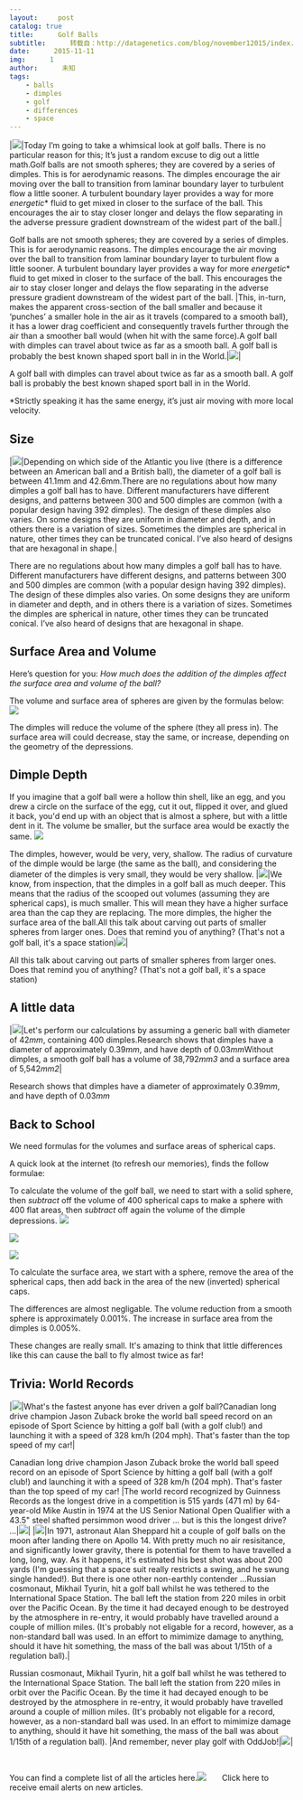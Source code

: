 ```yaml
---
layout:     post
catalog: true
title:      Golf Balls
subtitle:      转载自：http://datagenetics.com/blog/november12015/index.html
date:      2015-11-11
img:      1
author:      未知
tags:
    - balls
    - dimples
    - golf
    - differences
    - space
---
```

|![](http://datagenetics.com/blog/november12015/tit.png)|Today I’m going to take a whimsical look at golf balls. There is no particular reason for this; It’s just a random excuse to dig out a little math.Golf balls are not smooth spheres; they are covered by a series of dimples. This is for aerodynamic reasons. The dimples encourage the air moving over the ball to transition from laminar boundary layer to turbulent flow a little sooner. A turbulent boundary layer provides a way for more *energetic** fluid to get mixed in closer to the surface of the ball. This encourages the air to stay closer longer and delays the flow separating in the adverse pressure gradient downstream of the widest part of the ball.|

Golf balls are not smooth spheres; they are covered by a series of dimples. This is for aerodynamic reasons. The dimples encourage the air moving over the ball to transition from laminar boundary layer to turbulent flow a little sooner. A turbulent boundary layer provides a way for more *energetic** fluid to get mixed in closer to the surface of the ball. This encourages the air to stay closer longer and delays the flow separating in the adverse pressure gradient downstream of the widest part of the ball.
|This, in-turn, makes the apparent cross-section of the ball smaller and because it ‘punches’ a smaller hole in the air as it travels (compared to a smooth ball), it has a lower drag coefficient and consequently travels further through the air than a smoother ball would (when hit with the same force).A golf ball with dimples can travel about twice as far as a smooth ball. A golf ball is probably the best known shaped sport ball in in the World.|![](http://datagenetics.com/blog/november12015/b.png)|

A golf ball with dimples can travel about twice as far as a smooth ball. A golf ball is probably the best known shaped sport ball in in the World.

*Strictly speaking it has the same energy, it’s just air moving with more local velocity.


## Size
|![](http://datagenetics.com/blog/november12015/sphereb.png)|Depending on which side of the Atlantic you live (there is a difference between an American ball and a British ball), the diameter of a golf ball is between 41.1mm and 42.6mm.There are no regulations about how many dimples a golf ball has to have. Different manufacturers have different designs, and patterns between 300 and 500 dimples are common (with a popular design having 392 dimples). The design of these dimples also varies. On some designs they are uniform in diameter and depth, and in others there is a variation of sizes. Sometimes the dimples are spherical in nature, other times they can be truncated conical. I’ve also heard of designs that are hexagonal in shape.|

There are no regulations about how many dimples a golf ball has to have. Different manufacturers have different designs, and patterns between 300 and 500 dimples are common (with a popular design having 392 dimples). The design of these dimples also varies. On some designs they are uniform in diameter and depth, and in others there is a variation of sizes. Sometimes the dimples are spherical in nature, other times they can be truncated conical. I’ve also heard of designs that are hexagonal in shape.

## Surface Area and Volume

Here’s question for you: *How much does the addition of the dimples affect the surface area and volume of the ball?*

The volume and surface area of spheres are given by the formulas below:
![](http://datagenetics.com/blog/november12015/eq.png)


The dimples will reduce the volume of the sphere (they all press in). The surface area will could decrease, stay the same, or increase, depending on the geometry of the depressions.

## Dimple Depth

If you imagine that a golf ball were a hollow thin shell, like an egg, and you drew a circle on the surface of the egg, cut it out, flipped it over, and glued it back, you'd end up with an object that is almost a sphere, but with a little dent in it. The volume be smaller, but the surface area would be exactly the same.
![](http://datagenetics.com/blog/november12015/s1.png)


The dimples, however, would be very, very, shallow. The radius of curvature of the dimple would be large (the same as the ball), and considering the diameter of the dimples is very small, they would be very shallow.
|![](http://datagenetics.com/blog/november12015/s2.png)|We know, from inspection, that the dimples in a golf ball as much deeper. This means that the radius of the scooped out volumes (assuming they are spherical caps), is much smaller. This will mean they have a higher surface area than the cap they are replacing. The more dimples, the higher the surface area of the ball.All this talk about carving out parts of smaller spheres from larger ones. Does that remind you of anything? (That's not a golf ball, it's a space station)![](http://datagenetics.com/blog/november12015/death.png)|

All this talk about carving out parts of smaller spheres from larger ones. Does that remind you of anything? (That's not a golf ball, it's a space station)

## A little data
|![](http://datagenetics.com/blog/november12015/data.png)|Let's perform our calculations by assuming a generic ball with diameter of 42*mm*, containing 400 dimples.Research shows that dimples have a diameter of approximately 0.39*mm*, and have depth of 0.03*mm*Without dimples, a smooth golf ball has a volume of 38,792*mm3* and a surface area of 5,542*mm2*|

Research shows that dimples have a diameter of approximately 0.39*mm*, and have depth of 0.03*mm*

## Back to School

We need formulas for the volumes and surface areas of spherical caps.

A quick look at the internet (to refresh our memories), finds the follow formulae:

To calculate the volume of the golf ball, we need to start with a solid sphere, then *subtract* off the volume of 400 spherical caps to make a sphere with 400 flat areas, then *subtract* off again the volume of the dimple depressions.
![](http://datagenetics.com/blog/november12015/p1.png)

![](http://datagenetics.com/blog/november12015/p2.png)

![](http://datagenetics.com/blog/november12015/p3.png)


To calculate the surface area, we start with a sphere, remove the area of the spherical caps, then add back in the area of the new (inverted) spherical caps.

The differences are almost negligable. The volume reduction from a smooth sphere is approximately 0.001%. The increase in surface area from the dimples is 0.005%.

These changes are really small. It's amazing to think that little differences like this can cause the ball to fly almost twice as far!







## Trivia: World Records
|![](http://datagenetics.com/blog/november12015/car.png)|What's the fastest anyone has ever driven a golf ball?Canadian long drive champion Jason Zuback broke the world ball speed record on an episode of Sport Science by hitting a golf ball (with a golf club!) and launching it with a speed of 328 km/h (204 mph). That's faster than the top speed of my car!|

Canadian long drive champion Jason Zuback broke the world ball speed record on an episode of Sport Science by hitting a golf ball (with a golf club!) and launching it with a speed of 328 km/h (204 mph). That's faster than the top speed of my car!
|The world record recognized by Guinness Records as the longest drive in a competition is 515 yards (471 m) by 64-year-old Mike Austin in 1974 at the US Senior National Open Qualifier with a 43.5" steel shafted persimmon wood driver … but is this the longest drive? …|![](http://datagenetics.com/blog/november12015/flag.png)|
|![](http://datagenetics.com/blog/november12015/apollo.png)|In 1971, astronaut Alan Sheppard hit a couple of golf balls on the moon after landing there on Apollo 14. With pretty much no air resisitance, and significantly lower gravity, there is potential for them to have travelled a long, long, way. As it happens, it's estimated his best shot was about 200 yards (I'm guessing that a space suit really restricts a swing, and he swung single handed!). But there is one other non-earthly contender …Russian cosmonaut, Mikhail Tyurin, hit a golf ball whilst he was tethered to the International Space Station. The ball left the station from 220 miles in orbit over the Pacific Ocean. By the time it had decayed enough to be destroyed by the atmosphere in re-entry, it would probably have travelled around a couple of million miles. (It's probably not eligable for a record, however, as a non-standard ball was used. In an effort to mimimize damage to anything, should it have hit something, the mass of the ball was about 1/15th of a regulation ball).|

Russian cosmonaut, Mikhail Tyurin, hit a golf ball whilst he was tethered to the International Space Station. The ball left the station from 220 miles in orbit over the Pacific Ocean. By the time it had decayed enough to be destroyed by the atmosphere in re-entry, it would probably have travelled around a couple of million miles. (It's probably not eligable for a record, however, as a non-standard ball was used. In an effort to mimimize damage to anything, should it have hit something, the mass of the ball was about 1/15th of a regulation ball).
|And remember, never play golf with OddJob!|![](http://datagenetics.com/blog/november12015/odd.jpg)|

 

You can find a complete list of all the articles here.![](http://datagenetics.com/images/n.gif)
      Click here to receive email alerts on new articles.
